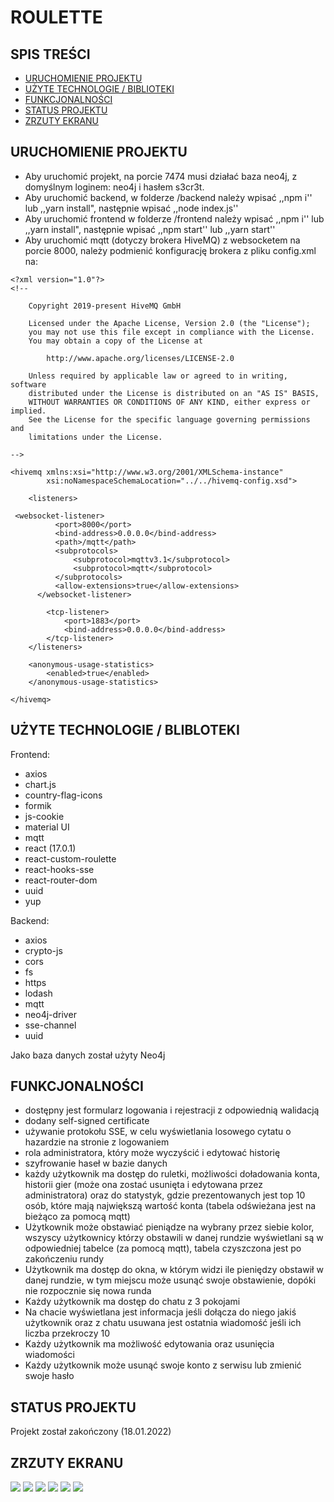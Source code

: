 # ROULETTE

## SPIS TREŚCI

- [URUCHOMIENIE PROJEKTU](#uruchomienie-projektu)
- [UŻYTE TECHNOLOGIE / BIBLIOTEKI](#użyte-technologie-/-biblioteki)
- [FUNKCJONALNOŚCI](#funkcjonalności)
- [STATUS PROJEKTU](#status-projektu)
- [ZRZUTY EKRANU](#zrzuty-ekranu)

## URUCHOMIENIE PROJEKTU

- Aby uruchomić projekt, na porcie 7474 musi działać baza neo4j, z domyślnym loginem: neo4j i hasłem s3cr3t.
- Aby uruchomić backend, w folderze /backend należy wpisać ,,npm i'' lub ,,yarn install", następnie wpisać ,,node index.js''
- Aby uruchomić frontend w folderze /frontend należy wpisać ,,npm i'' lub ,,yarn install", następnie wpisać ,,npm start'' lub ,,yarn start''
- Aby uruchomić mqtt (dotyczy brokera HiveMQ) z websocketem na porcie 8000, należy podmienić konfigurację brokera z pliku config.xml na:

```
<?xml version="1.0"?>
<!--

    Copyright 2019-present HiveMQ GmbH

    Licensed under the Apache License, Version 2.0 (the "License");
    you may not use this file except in compliance with the License.
    You may obtain a copy of the License at

        http://www.apache.org/licenses/LICENSE-2.0

    Unless required by applicable law or agreed to in writing, software
    distributed under the License is distributed on an "AS IS" BASIS,
    WITHOUT WARRANTIES OR CONDITIONS OF ANY KIND, either express or implied.
    See the License for the specific language governing permissions and
    limitations under the License.

-->

<hivemq xmlns:xsi="http://www.w3.org/2001/XMLSchema-instance"
        xsi:noNamespaceSchemaLocation="../../hivemq-config.xsd">

    <listeners>

 <websocket-listener>
          <port>8000</port>
          <bind-address>0.0.0.0</bind-address>
          <path>/mqtt</path>
          <subprotocols>
              <subprotocol>mqttv3.1</subprotocol>
              <subprotocol>mqtt</subprotocol>
          </subprotocols>
          <allow-extensions>true</allow-extensions>
      </websocket-listener>

        <tcp-listener>
            <port>1883</port>
            <bind-address>0.0.0.0</bind-address>
        </tcp-listener>
    </listeners>

    <anonymous-usage-statistics>
        <enabled>true</enabled>
    </anonymous-usage-statistics>

</hivemq>
```

## UŻYTE TECHNOLOGIE / BLIBLOTEKI

Frontend:

- axios
- chart.js
- country-flag-icons
- formik
- js-cookie
- material UI
- mqtt
- react (17.0.1)
- react-custom-roulette
- react-hooks-sse
- react-router-dom
- uuid
- yup

Backend:

- axios
- crypto-js
- cors
- fs
- https
- lodash
- mqtt
- neo4j-driver
- sse-channel
- uuid

Jako baza danych został użyty Neo4j

## FUNKCJONALNOŚCI

- dostępny jest formularz logowania i rejestracji z odpowiednią walidacją
- dodany self-signed certificate
- używanie protokołu SSE, w celu wyświetlania losowego cytatu o hazardzie na stronie z logowaniem
- rola administratora, który może wyczyścić i edytować historię
- szyfrowanie haseł w bazie danych
- każdy użytkownik ma dostęp do ruletki, możliwości doładowania konta, historii gier (może ona zostać usunięta i edytowana przez administratora) oraz do statystyk, gdzie prezentowanych jest top 10 osób, które mają największą wartość konta (tabela odświeżana jest na bieżąco za pomocą mqtt)
- Użytkownik może obstawiać pieniądze na wybrany przez siebie kolor, wszyscy użytkownicy którzy obstawili w danej rundzie wyświetlani są w odpowiedniej tabelce (za pomocą mqtt), tabela czyszczona jest po zakończeniu rundy
- Użytkownik ma dostęp do okna, w którym widzi ile pieniędzy obstawił w danej rundzie, w tym miejscu może usunąć swoje obstawienie, dopóki nie rozpocznie się nowa runda
- Każdy użytkownik ma dostęp do chatu z 3 pokojami
- Na chacie wyświetlana jest informacja jeśli dołącza do niego jakiś użytkownik oraz z chatu usuwana jest ostatnia wiadomość jeśli ich liczba przekroczy 10
- Każdy użytkownik ma możliwość edytowania oraz usunięcia wiadomości
- Każdy użytkownik może usunąć swoje konto z serwisu lub zmienić swoje hasło

## STATUS PROJEKTU

Projekt został zakończony (18.01.2022)

## ZRZUTY EKRANU

<img src="./jpg/Zrzut ekranu 2022-02-27 024651.png"/>
<img src="./jpg/Zrzut ekranu 2022-02-27 024711.png"/>
<img src="./jpg/Zrzut ekranu 2022-02-27 024731.png"/>
<img src="./jpg/Zrzut ekranu 2022-02-27 024749.png"/>
<img src="./jpg/Zrzut ekranu 2022-02-27 024812.png"/>
<img src="./jpg/Zrzut ekranu 2022-02-27 024834.png"/>
